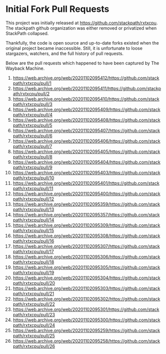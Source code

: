 # Initial Fork Pull Requests

This project was initially released at https://github.com/stackpath/rxtxcpu. The stackpath github organization was either removed or privatized when StackPath collapsed.

Thankfully, the code is open source and up-to-date forks existed when the original project became inaccessible. Still, it is unfortunate to loose stargazers, watchers, and the full history of pull requests.

Below are the pull requests which happened to have been captured by The Wayback Machine.

1. https://web.archive.org/web/20201102095412/https://github.com/stackpath/rxtxcpu/pull/1
2. https://web.archive.org/web/20201102095411/https://github.com/stackpath/rxtxcpu/pull/2
3. https://web.archive.org/web/20201102095410/https://github.com/stackpath/rxtxcpu/pull/3
4. https://web.archive.org/web/20201102095409/https://github.com/stackpath/rxtxcpu/pull/4
5. https://web.archive.org/web/20201102095408/https://github.com/stackpath/rxtxcpu/pull/5
6. https://web.archive.org/web/20201102095407/https://github.com/stackpath/rxtxcpu/pull/6
7. https://web.archive.org/web/20201102095406/https://github.com/stackpath/rxtxcpu/pull/7
8. https://web.archive.org/web/20201102095405/https://github.com/stackpath/rxtxcpu/pull/8
9. https://web.archive.org/web/20201102095404/https://github.com/stackpath/rxtxcpu/pull/9
10. https://web.archive.org/web/20201102095403/https://github.com/stackpath/rxtxcpu/pull/10
11. https://web.archive.org/web/20201102095401/https://github.com/stackpath/rxtxcpu/pull/11
12. https://web.archive.org/web/20201102095400/https://github.com/stackpath/rxtxcpu/pull/12
13. https://web.archive.org/web/20201102095359/https://github.com/stackpath/rxtxcpu/pull/13
14. https://web.archive.org/web/20201102095357/https://github.com/stackpath/rxtxcpu/pull/14
15. https://web.archive.org/web/20201102095309/https://github.com/stackpath/rxtxcpu/pull/15
16. https://web.archive.org/web/20201102095308/https://github.com/stackpath/rxtxcpu/pull/16
17. https://web.archive.org/web/20201102095307/https://github.com/stackpath/rxtxcpu/pull/17
18. https://web.archive.org/web/20201102095306/https://github.com/stackpath/rxtxcpu/pull/18
19. https://web.archive.org/web/20201102095305/https://github.com/stackpath/rxtxcpu/pull/19
20. https://web.archive.org/web/20201102095304/https://github.com/stackpath/rxtxcpu/pull/20
21. https://web.archive.org/web/20201102095303/https://github.com/stackpath/rxtxcpu/pull/21
22. https://web.archive.org/web/20201102095302/https://github.com/stackpath/rxtxcpu/pull/22
23. https://web.archive.org/web/20201102095301/https://github.com/stackpath/rxtxcpu/pull/23
24. https://web.archive.org/web/20201102095300/https://github.com/stackpath/rxtxcpu/pull/24
25. https://web.archive.org/web/20201102095259/https://github.com/stackpath/rxtxcpu/pull/25
26. https://web.archive.org/web/20201102095258/https://github.com/stackpath/rxtxcpu/pull/26
